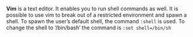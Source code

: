 **Vim** is a text editor. It enables you to run shell commands as well. 
It is possible to use vim to break out of a restricted environment and spawn a shell. 
To spawn the user’s default shell, the command `:shell` is used. 
To change the shell to ‘/bin/bash’ the command is `:set shell=/bin/sh`